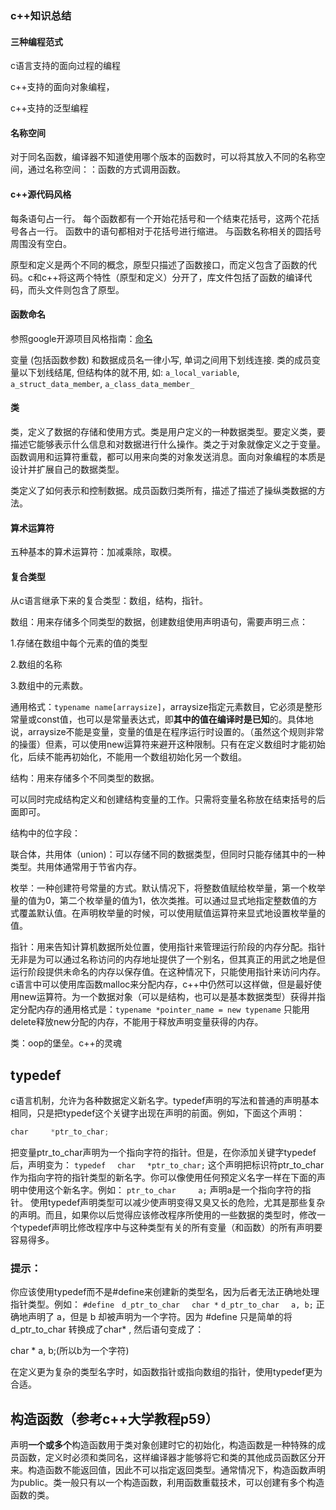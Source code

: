### c++知识总结

#### 三种编程范式

c语言支持的面向过程的编程

c++支持的面向对象编程，

c++支持的泛型编程



#### 名称空间

对于同名函数，编译器不知道使用哪个版本的函数时，可以将其放入不同的名称空间，通过名称空间：：函数的方式调用函数。

#### c++源代码风格

每条语句占一行。
每个函数都有一个开始花括号和一个结束花括号，这两个花括号各占一行。
函数中的语句都相对于花括号进行缩进。
与函数名称相关的圆括号周围没有空白。



原型和定义是两个不同的概念，原型只描述了函数接口，而定义包含了函数的代码。c和c++将这两个特性（原型和定义）分开了，库文件包括了函数的编译代码，而头文件则包含了原型。



#### 函数命名

参照google开源项目风格指南：[命名](https://zh-google-styleguide.readthedocs.io/en/latest/google-cpp-styleguide/naming/)



变量 (包括函数参数) 和数据成员名一律小写, 单词之间用下划线连接. 类的成员变量以下划线结尾, 但结构体的就不用, 如: `a_local_variable`, `a_struct_data_member`, `a_class_data_member_`



#### 类

类，定义了数据的存储和使用方式。类是用户定义的一种数据类型。要定义类，要描述它能够表示什么信息和对数据进行什么操作。类之于对象就像定义之于变量。函数调用和运算符重载，都可以用来向类的对象发送消息。面向对象编程的本质是设计并扩展自己的数据类型。

类定义了如何表示和控制数据。成员函数归类所有，描述了描述了操纵类数据的方法。



#### 算术运算符

五种基本的算术运算符：加减乘除，取模。



#### 复合类型

从c语言继承下来的复合类型：数组，结构，指针。

数组：用来存储多个同类型的数据，创建数组使用声明语句，需要声明三点：

1.存储在数组中每个元素的值的类型

2.数组的名称

3.数组中的元素数。

通用格式：`typename name[arraysize]`，arraysize指定元素数目，它必须是整形常量或const值，也可以是常量表达式，即**其中的值在编译时是已知**的。具体地说，arraysize不能是变量，变量的值是在程序运行时设置的。（虽然这个规则非常的操蛋）但素，可以使用new运算符来避开这种限制。只有在定义数组时才能初始化，后续不能再初始化，不能用一个数组初始化另一个数组。

结构：用来存储多个不同类型的数据。

可以同时完成结构定义和创建结构变量的工作。只需将变量名称放在结束括号的后面即可。

结构中的位字段：

联合体，共用体（union)：可以存储不同的数据类型，但同时只能存储其中的一种类型。共用体通常用于节省内存。

枚举：一种创建符号常量的方式。默认情况下，将整数值赋给枚举量，第一个枚举量的值为0，第二个枚举量的值为1，依次类推。可以通过显式地指定整数值的方式覆盖默认值。在声明枚举量的时候，可以使用赋值运算符来显式地设置枚举量的值。

指针：用来告知计算机数据所处位置，使用指针来管理运行阶段的内存分配。指针无非是为可以通过名称访问的内存地址提供了一个别名，但其真正的用武之地是但运行阶段提供未命名的内存以保存值。在这种情况下，只能使用指针来访问内存。c语言中可以使用库函数malloc来分配内存，c++中仍然可以这样做，但是最好使用new运算符。为一个数据对象（可以是结构，也可以是基本数据类型）获得并指定分配内存的通用格式是：`typename *pointer_name = new typename` 只能用delete释放new分配的内存，不能用于释放声明变量获得的内存。



类：oop的堡垒。c++的灵魂

## typedef

c语言机制，允许为各种数据定义新名字。typedef声明的写法和普通的声明基本相同，只是把typedef这个关键字出现在声明的前面。例如，下面这个声明：

```c
char　　　*ptr_to_char;
```

把变量ptr_to_char声明为一个指向字符的指针。但是，在你添加关键字typedef后，声明变为：
`typedef　 char　 *ptr_to_char;`
这个声明把标识符ptr_to_char作为指向字符的指针类型的新名字。你可以像使用任何预定义名字一样在下面的声明中使用这个新名字。例如：
`ptr_to_char　　　a;`
声明a是一个指向字符的指针。
使用typedef声明类型可以减少使声明变得又臭又长的危险，尤其是那些复杂的声明。而且，如果你以后觉得应该修改程序所使用的一些数据的类型时，修改一个typedef声明比修改程序中与这种类型有关的所有变量（和函数）的所有声明要容易得多。

### 提示：

你应该使用typedef而不是#define来创建新的类型名，因为后者无法正确地处理指针类型。例如：
`#define　d_ptr_to_char　 char *`
`d_ptr_to_char　 a, b;`
正确地声明了 a，但是 b 却被声明为一个字符。因为 #define 只是简单的将d_ptr_to_char 转换成了char* , 然后语句变成了：

char *  a, b;(所以b为一个字符)

在定义更为复杂的类型名字时，如函数指针或指向数组的指针，使用typedef更为合适。

## 构造函数（参考c++大学教程p59）

声明**一个或多个**构造函数用于类对象创建时它的初始化，构造函数是一种特殊的成员函数，定义时必须和类同名，这样编译器才能够将它和类的其他成员函数区分开来。构造函数不能返回值，因此不可以指定返回类型。通常情况下，构造函数声明为public。类一般只有以一个构造函数，利用函数重载技术，可以创建有多个构造函数的类。

